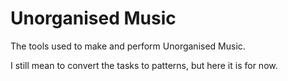 # Unorganised Music

The tools used to make and perform Unorganised Music.

I still mean to convert the tasks to patterns, but here it is for now.
